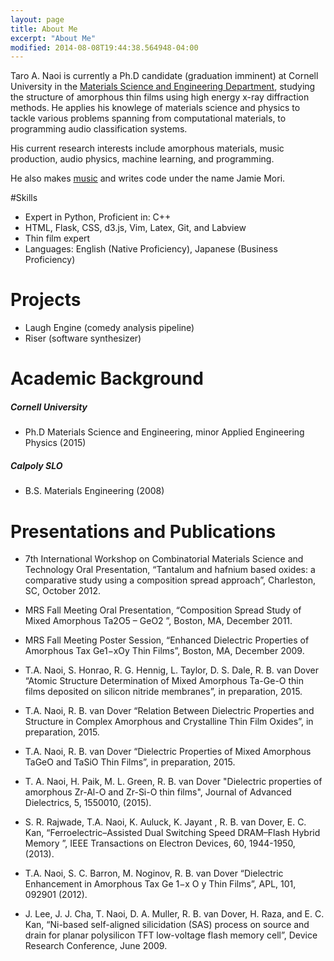 ```yaml
---
layout: page
title: About Me
excerpt: "About Me"
modified: 2014-08-08T19:44:38.564948-04:00
---
```

<script src="https://cdnjs.cloudflare.com/ajax/libs/d3/3.5.5/d3.min.js" charset="utf-8"></script>

Taro A. Naoi is currently a Ph.D candidate (graduation imminent) at Cornell University in the [Materials Science and Engineering Department](http://www.mse.cornell.edu/), studying the structure of amorphous thin films using high energy x-ray diffraction methods. He applies his knowlege of materials science and physics to tackle various problems spanning from computational materials, to programming audio classification systems.

His current research interests include amorphous materials, music production, audio physics, machine learning, and programming. 

He also makes [music](https://soundcloud.com/japaradise) and writes code under the name Jamie Mori.

#Skills

* Expert in Python, Proficient in: C++
* HTML, Flask, CSS, d3.js, Vim, Latex, Git, and Labview
* Thin film expert
* Languages: English (Native Proficiency), Japanese (Business Proficiency)

# Projects

* Laugh Engine (comedy analysis pipeline)
* Riser (software synthesizer)

# Academic Background

##### Cornell University 
* Ph.D Materials Science and Engineering, minor Applied Engineering Physics (2015)
	
##### Calpoly SLO 
* B.S. Materials Engineering (2008)

# Presentations and Publications
* 7th International Workshop on Combinatorial Materials Science and Technology Oral Presentation, “Tantalum and hafnium based oxides: a comparative study using a composition spread approach”, Charleston, SC, October 2012.

* MRS Fall Meeting Oral Presentation, “Composition Spread Study of Mixed Amorphous Ta2O5 – GeO2 ”, Boston, MA, December 2011.

* MRS Fall Meeting Poster Session, “Enhanced Dielectric Properties of Amorphous Tax Ge1−xOy Thin Films”, Boston, MA, December 2009.

* T.A. Naoi, S. Honrao, R. G. Hennig, L. Taylor, D. S. Dale, R. B. van Dover “Atomic Structure Determination of Mixed Amorphous Ta-Ge-O thin films deposited on silicon nitride membranes”, in preparation, 2015.

* T.A. Naoi, R. B. van Dover “Relation Between Dielectric Properties and Structure in Complex Amorphous and Crystalline Thin Film Oxides”, in preparation, 2015.

* T.A. Naoi, R. B. van Dover “Dielectric Properties of Mixed Amorphous TaGeO and TaSiO Thin Films”, in preparation, 2015.

* T. A. Naoi, H. Paik, M. L. Green, R. B. van Dover "Dielectric properties of amorphous Zr-Al-O and Zr-Si-O thin films", Journal of Advanced Dielectrics, 5, 1550010, (2015).

* S. R. Rajwade, T.A. Naoi, K. Auluck, K. Jayant , R. B. van Dover, E. C. Kan, “Ferroelectric–Assisted Dual Switching Speed DRAM–Flash Hybrid Memory ”, IEEE Transactions on Electron Devices, 60, 1944-1950, (2013).

* T.A. Naoi, S. C. Barron, M. Noginov, R. B. van Dover “Dielectric Enhancement in Amorphous Tax Ge 1−x O y Thin Films”, APL, 101, 092901 (2012).

* J. Lee, J. J. Cha, T. Naoi, D. A. Muller, R. B. van Dover, H. Raza, and E. C. Kan, “Ni-based self-aligned silicidation (SAS) process on source and drain for planar polysilicon TFT low-voltage flash memory cell”, Device Research Conference,
June 2009.

[^1]: Example: *domain.com/category-name/post-title*
